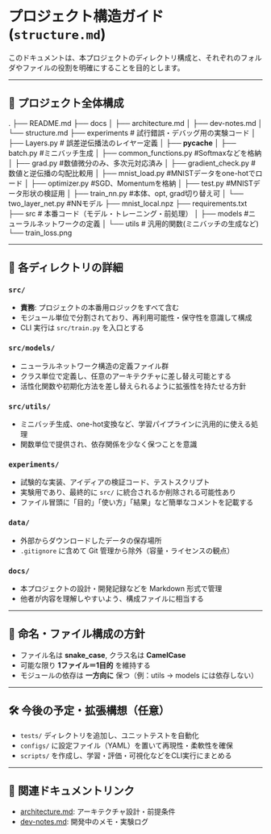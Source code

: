 # プロジェクト構造ガイド (`structure.md`)

このドキュメントは、本プロジェクトのディレクトリ構成と、それぞれのフォルダやファイルの役割を明確にすることを目的とします。

---

## 📁 プロジェクト全体構成
.
├── README.md
├── docs
│   ├── architecture.md
│   ├── dev-notes.md
│   └── structure.md
├── experiments # 試行錯誤・デバッグ用の実験コード
│   ├── Layers.py # 誤差逆伝播法のレイヤー定義
│   ├── __pycache__
│   ├── batch.py #ミニバッチ生成
│   ├── common_functions.py #Softmaxなどを格納
│   ├── grad.py #数値微分のみ、多次元対応済み
│   ├── gradient_check.py #数値と逆伝播の勾配比較用
│   ├── mnist_load.py #MNISTデータをone-hotでロード
│   ├── optimizer.py #SGD、Momentumを格納
│   ├── test.py #MNISTデータ形状の検証用
│   ├── train_nn.py #本体、opt, grad切り替え可
│   └── two_layer_net.py #NNモデル
├── mnist_local.npz
├── requirements.txt
├── src # 本番コード（モデル・トレーニング・前処理）
│   ├── models #ニューラルネットワークの定義
│   └── utils # 汎用的関数(ミニバッチの生成など)
└── train_loss.png

---

## 📌 各ディレクトリの詳細

### `src/`

- **責務**: プロジェクトの本番用ロジックをすべて含む
- モジュール単位で分割されており、再利用可能性・保守性を意識して構成
- CLI 実行は `src/train.py` を入口とする

### `src/models/`

- ニューラルネットワーク構造の定義ファイル群
- クラス単位で定義し、任意のアーキテクチャに差し替え可能とする
- 活性化関数や初期化方法を差し替えられるように拡張性を持たせる方針

### `src/utils/`

- ミニバッチ生成、one-hot変換など、学習パイプラインに汎用的に使える処理
- 関数単位で提供され、依存関係を少なく保つことを意識

### `experiments/`

- 試験的な実装、アイディアの検証コード、テストスクリプト
- 実験用であり、最終的に `src/` に統合されるか削除される可能性あり
- ファイル冒頭に「目的」「使い方」「結果」など簡単なコメントを記載する

### `data/`

- 外部からダウンロードしたデータの保存場所
- `.gitignore` に含めて Git 管理から除外（容量・ライセンスの観点）

### `docs/`

- 本プロジェクトの設計・開発記録などを Markdown 形式で管理
- 他者が内容を理解しやすいよう、構成ファイルに相当する

---

## 🧭 命名・ファイル構成の方針

- ファイル名は **snake_case**, クラス名は **CamelCase**
- 可能な限り **1ファイル＝1目的** を維持する
- モジュールの依存は **一方向に** 保つ（例：utils → models には依存しない）

---

## 🛠 今後の予定・拡張構想（任意）

- `tests/` ディレクトリを追加し、ユニットテストを自動化
- `configs/` に設定ファイル（YAML）を置いて再現性・柔軟性を確保
- `scripts/` を作成し、学習・評価・可視化などをCLI実行にまとめる

---

## 📎 関連ドキュメントリンク

- [architecture.md](architecture.md): アーキテクチャ設計・前提条件
- [dev-notes.md](dev-notes.md): 開発中のメモ・実験ログ
